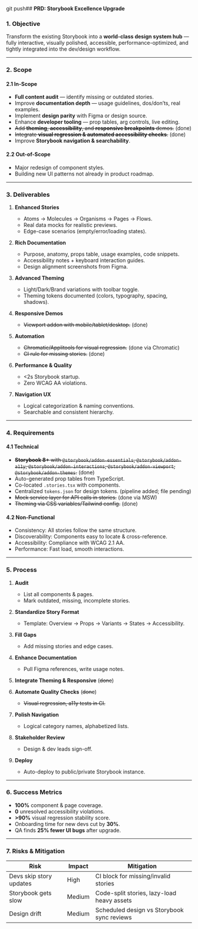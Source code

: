 git push## **PRD: Storybook Excellence Upgrade**

### **1. Objective**

Transform the existing Storybook into a **world-class design system hub** — fully interactive, visually polished, accessible, performance-optimized, and tightly integrated into the dev/design workflow.

---

### **2. Scope**

#### **2.1 In-Scope**

- **Full content audit** — identify missing or outdated stories.
- Improve **documentation depth** — usage guidelines, dos/don’ts, real examples.
- Implement **design parity** with Figma or design source.
- Enhance **developer tooling** — prop tables, arg controls, live editing.
- ~~Add **theming**, **accessibility**, and **responsive breakpoints** demos.~~ (done)
- ~~Integrate **visual regression & automated accessibility checks**.~~ (done)
- Improve **Storybook navigation & searchability**.

#### **2.2 Out-of-Scope**

- Major redesign of component styles.
- Building new UI patterns not already in product roadmap.

---

### **3. Deliverables**

1. **Enhanced Stories**

   - Atoms → Molecules → Organisms → Pages → Flows.
   - Real data mocks for realistic previews.
   - Edge-case scenarios (empty/error/loading states).

2. **Rich Documentation**

   - Purpose, anatomy, props table, usage examples, code snippets.
   - Accessibility notes + keyboard interaction guides.
   - Design alignment screenshots from Figma.

3. **Advanced Theming**

   - Light/Dark/Brand variations with toolbar toggle.
   - Theming tokens documented (colors, typography, spacing, shadows).

4. **Responsive Demos**

   - ~~Viewport addon with mobile/tablet/desktop.~~ (done)

5. **Automation**

   - ~~Chromatic/Applitools for visual regression.~~ (done via Chromatic)
   - ~~CI rule for missing stories.~~ (done)

6. **Performance & Quality**

   - <2s Storybook startup.
   - Zero WCAG AA violations.

7. **Navigation UX**

   - Logical categorization & naming conventions.
   - Searchable and consistent hierarchy.

---

### **4. Requirements**

#### **4.1 Technical**

- ~~**Storybook 8+** with `@storybook/addon-essentials`, `@storybook/addon-a11y`, `@storybook/addon-interactions`, `@storybook/addon-viewport`, `@storybook/addon-themes`.~~ (done)
- Auto-generated prop tables from TypeScript.
- Co-located `.stories.tsx` with components.
- Centralized `tokens.json` for design tokens. (pipeline added; file pending)
- ~~Mock service layer for API calls in stories.~~ (done via MSW)
- ~~Theming via CSS variables/Tailwind config.~~ (done)

#### **4.2 Non-Functional**

- Consistency: All stories follow the same structure.
- Discoverability: Components easy to locate & cross-reference.
- Accessibility: Compliance with WCAG 2.1 AA.
- Performance: Fast load, smooth interactions.

---

### **5. Process**

1. **Audit**

   - List all components & pages.
   - Mark outdated, missing, incomplete stories.

2. **Standardize Story Format**

   - Template: Overview → Props → Variants → States → Accessibility.

3. **Fill Gaps**

   - Add missing stories and edge cases.

4. **Enhance Documentation**

   - Pull Figma references, write usage notes.

5. **Integrate Theming & Responsive** (~~done~~)
6. **Automate Quality Checks** (~~done~~)

   - ~~Visual regression, a11y tests in CI.~~

7. **Polish Navigation**

   - Logical category names, alphabetized lists.

8. **Stakeholder Review**

   - Design & dev leads sign-off.

9. **Deploy**

   - Auto-deploy to public/private Storybook instance.

---

### **6. Success Metrics**

- **100%** component & page coverage.
- **0** unresolved accessibility violations.
- **>90%** visual regression stability score.
- Onboarding time for new devs cut by **30%**.
- QA finds **25% fewer UI bugs** after upgrade.

---

### **7. Risks & Mitigation**

| Risk                    | Impact | Mitigation                                 |
| ----------------------- | ------ | ------------------------------------------ |
| Devs skip story updates | High   | CI block for missing/invalid stories       |
| Storybook gets slow     | Medium | Code-split stories, lazy-load heavy assets |
| Design drift            | Medium | Scheduled design vs Storybook sync reviews |
